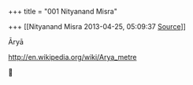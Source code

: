+++
title = "001 Nityanand Misra"

+++
[[Nityanand Misra	2013-04-25, 05:09:37 [Source](https://groups.google.com/g/samskrita/c/sctScLlXnLI)]]



  

Āryā

  

<http://en.wikipedia.org/wiki/Arya_metre>



